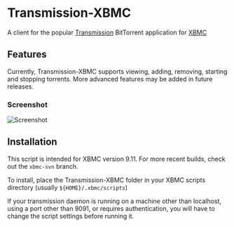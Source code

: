 Transmission-XBMC
=================

A client for the popular [Transmission](http://www.transmissionbt.com/) BitTorrent application for [XBMC](http://xbmc.org/)

Features
--------

Currently, Transmission-XBMC supports viewing, adding, removing, starting and stopping torrents. More advanced features may be added in future releases.

### Screenshot
![Screenshot](http://github.com/downloads/correl/Transmission-XBMC/transmission-xbmc.png)

Installation
------------

This script is intended for XBMC version 9.11. For more recent builds, check out the `xbmc-svn` branch.

To install, place the Transmission-XBMC folder in your XBMC scripts directory (usually `${HOME}/.xbmc/scripts`)

If your transmission daemon is running on a machine other than localhost, using a port other than 9091, or requires authentication, you will have to change the script settings before running it.
